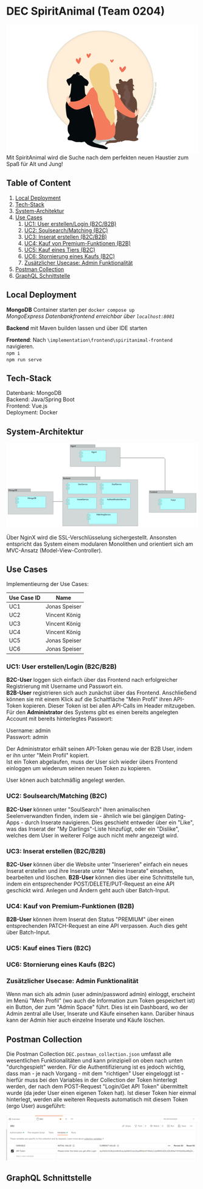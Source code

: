 # DEC SpiritAnimal (Team 0204)


![image](implementation/frontend/spiritanimal-frontend/src/assets/animal-logo.png)  
Mit SpiritAnimal wird die Suche nach dem perfekten neuen Haustier zum Spaß für Alt und Jung!
## Table of Content
1. [Local Deployment](#local-deployment)
2. [Tech-Stack](#tech-stack)
3. [System-Architektur](#system-architektur)
4. [Use Cases](#use-cases)
   1. [UC1: User erstellen/Login (B2C/B2B)](#uc1-user-erstellenlogin-b2cb2b)
   2. [UC2: Soulsearch/Matching (B2C)](#uc2-soulsearchmatching-b2c)
   3. [UC3: Inserat erstellen (B2C/B2B)](#uc3-inserat-erstellen-b2cb2b)
   4. [UC4: Kauf von Premium-Funktionen (B2B)](#uc4-kauf-von-premium-funktionen-b2b)
   5. [UC5: Kauf eines Tiers (B2C)](#uc5-kauf-eines-tiers-b2c)
   6. [UC6: Stornierung eines Kaufs (B2C)](#uc6-stornierung-eines-kaufs-b2c)
   7. [Zusätzlicher Usecase: Admin Funktionalität](#zustzlicher-usecase-admin-funktionalitt)
5. [Postman Collection](#postman-collection)
6. [GraphQL Schnittstelle](#graphql-schnittstelle)

## Local Deployment
**MongoDB** Container starten per `docker compose up`  
*MongoExpress Datenbankfrontend erreichbar über `localhost:8081`*

**Backend** mit Maven builden lassen und über IDE starten

**Frontend**: Nach `\implementation\frontend\spiritanimal-frontend` navigieren.  
`npm i`  
`npm run serve`

## Tech-Stack
Datenbank: MongoDB  
Backend: Java/Spring Boot  
Frontend: Vue.js  
Deployment: Docker

## System-Architektur
![image](SystemArchitecture.png)

Über NginX wird die SSL-Verschlüsselung sichergestellt. Ansonsten entspricht das System einem modularen Monolithen und orientiert sich am MVC-Ansatz (Model-View-Controller).


## Use Cases
Implementieurng der Use Cases:

| Use Case ID | Name          |
|-------------|---------------|
| UC1         | Jonas Speiser |
| UC2         | Vincent König |
| UC3         | Vincent König |
| UC4         | Vincent König |
| UC5         | Jonas Speiser |
| UC6         | Jonas Speiser |

### UC1: User erstellen/Login (B2C/B2B)
**B2C-User** loggen sich einfach über das Frontend nach erfolgreicher Registrierung mit Username und Passwort ein.  
**B2B-User** registrieren sich auch zunächst über das Frontend. Anschließend können sie mit einem Klick auf die Schaltfläche "Mein Profil" ihren API-Token kopieren.
Dieser Token ist bei allen API-Calls im Header mitzugeben.  
Für den **Administrator** des Systems gibt es einen bereits angelegten Account mit bereits hinterlegtes Passwort:  

Username: admin  
Passwort: admin

Der Administrator erhält seinen API-Token genau wie der B2B User, indem er ihn unter "Mein Profil" kopiert.  
Ist ein Token abgelaufen, muss der User sich wieder übers Frontend einloggen um wiederum seinen neuen Token zu kopieren.

User könen auch batchmäßig angelegt werden.

### UC2: Soulsearch/Matching (B2C)
**B2C-User** können unter "SoulSearch" ihren animalischen Seelenverwandten finden, indem sie - ähnlich wie bei gängigen Dating-Apps - durch Inserate navigieren. Dies geschieht entweder über ein "Like", was das Inserat der "My Darlings"-Liste hinzufügt, oder ein "Dislike", welches dem User in weiterer Folge auch nicht mehr angezeigt wird.

### UC3: Inserat erstellen (B2C/B2B)
**B2C-User** können über die Website unter "Inserieren" einfach ein neues Inserat erstellen und ihre Inserate unter "Meine Inserate" einsehen, bearbeiten und löschen.
**B2B-User** können dies über eine Schnittstelle tun, indem ein entsprechender POST/DELETE/PUT-Request an eine API geschickt wird. Anlegen und Ändern geht auch über Batch-Input.

### UC4: Kauf von Premium-Funktionen (B2B)
**B2B-User** können ihrem Inserat den Status "PREMIUM" über einen entsprechenden PATCH-Request an eine API verpassen. Auch dies geht über Batch-Input.

### UC5: Kauf eines Tiers (B2C)

### UC6: Stornierung eines Kaufs (B2C)

### Zusätzlicher Usecase: Admin Funktionalität

Wenn man sich als admin (user admin/password admin) einloggt, erscheint im Menü "Mein Profil" (wo auch die Information zum Token gespeichert ist) ein Button, der zum "Admin Space" führt. Dies ist ein Dashboard, wo der Admin zentral alle User, Inserate und Käufe einsehen kann. Darüber hinaus kann der Admin hier auch einzelne Inserate und Käufe löschen.

## Postman Collection

Die Postman Collection `DEC.postman_collection.json` umfasst alle wesentlichen Funktionalitäten und kann prinzipiell on oben nach unten "durchgespielt" werden. Für die Authentifizierung ist es jedoch wichtig, dass man - je nach Vorgang - mit dem "richtigen" User eingeloggt ist - hierfür muss bei den Variables in der Collection der Token hinterlegt werden, der nach dem POST-Request "Login/Get API Token" übermittelt wurde (da jeder User einen eigenen Token hat). Ist dieser Token hier einmal hinterlegt, werden alle weiteren Requests automatisch mit diesem Token (ergo User) ausgeführt:  

![image](Screenshot%202023-01-16%20220400.png)  

## GraphQL Schnittstelle

